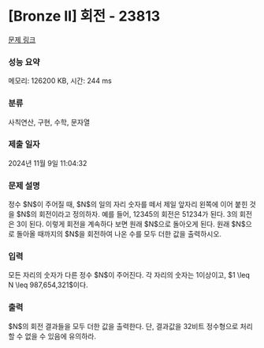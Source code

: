 # [Bronze II] 회전 - 23813 

[문제 링크](https://www.acmicpc.net/problem/23813) 

### 성능 요약

메모리: 126200 KB, 시간: 244 ms

### 분류

사칙연산, 구현, 수학, 문자열

### 제출 일자

2024년 11월 9일 11:04:32

### 문제 설명

<p>정수 $N$이 주어질 때, $N$의 일의 자리 숫자를 떼서 제일 앞자리 왼쪽에 이어 붙힌 것을 $N$의 회전이라고 정의하자. 예를 들어, 12345의 회전은 51234가 된다. 3의 회전은 3이 된다. 이렇게 회전을 계속하다 보면 원래 $N$으로 돌아오게 된다. 원래 $N$으로 돌아올 때까지의 $N$을 회전하여 나온 수를 모두 더한 값을 출력하시오.</p>

### 입력 

 <p>모든 자리의 숫자가 다른 정수 $N$이 주어진다. 각 자리의 숫자는 1이상이고, $1 \leq N \leq 987,654,321$이다.</p>

### 출력 

 <p>$N$의 회전 결과들을 모두 더한 값을 출력한다. 단, 결과값을 32비트 정수형으로 처리할 수 없을 수 있음에 유의하라.</p>

